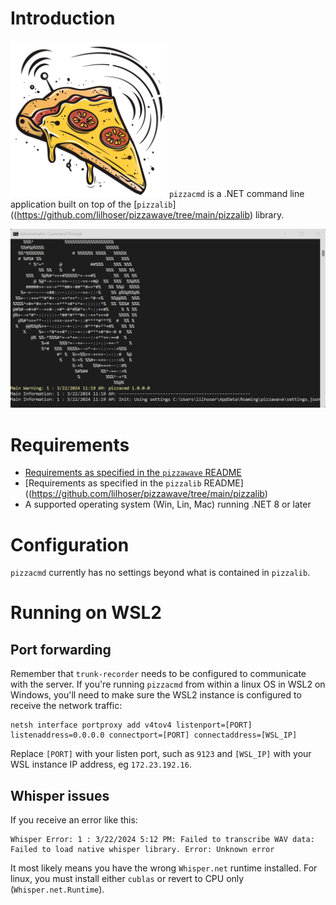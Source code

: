 
# Introduction
![plot](../docs/logo-med.png#right) `pizzacmd` is a .NET command line application built on top of the [`pizzalib`]((https://github.com/lilhoser/pizzawave/tree/main/pizzalib) library.

![plot](../docs/screenshot4.png)

# Requirements
* [Requirements as specified in the `pizzawave` README](https://github.com/lilhoser/pizzawave)
* [Requirements as specified in the `pizzalib` README]((https://github.com/lilhoser/pizzawave/tree/main/pizzalib)
* A supported operating system (Win, Lin, Mac) running .NET 8 or later

# Configuration
`pizzacmd` currently has no settings beyond what is contained in `pizzalib`.

# Running on WSL2

## Port forwarding

Remember that `trunk-recorder` needs to be configured to communicate with the server. If you're running `pizzacmd` from within a linux OS in WSL2 on Windows, you'll need to make sure the WSL2 instance is configured to receive the network traffic:

```
netsh interface portproxy add v4tov4 listenport=[PORT] listenaddress=0.0.0.0 connectport=[PORT] connectaddress=[WSL_IP]
```

Replace `[PORT]` with your listen port, such as `9123` and `[WSL_IP]` with your WSL instance IP address, eg `172.23.192.16`.

## Whisper issues

If you receive an error like this:

```
Whisper Error: 1 : 3/22/2024 5:12 PM: Failed to transcribe WAV data: Failed to load native whisper library. Error: Unknown error
```

It most likely means you have the wrong `Whisper.net` runtime installed.  For linux, you must install either `cublas` or revert to CPU only (`Whisper.net.Runtime`).